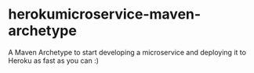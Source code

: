 # herokumicroservice-maven-archetype
A Maven Archetype to start developing a microservice and deploying it to Heroku as fast as you can :)
